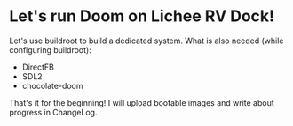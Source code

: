 # Let's run Doom on Lichee RV Dock!

Let's use buildroot to build a dedicated system.
What is also needed (while configuring buildroot):
- DirectFB
- SDL2
- chocolate-doom

That's it for the beginning! I will upload bootable images and write about progress in ChangeLog.
